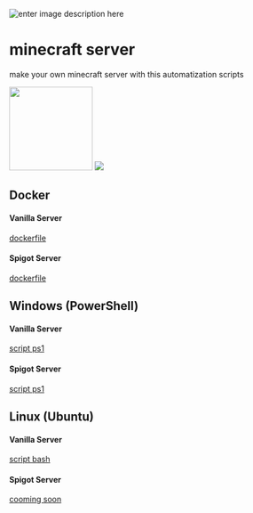 ![enter image description here](https://www.minecraft.net/etc.clientlibs/minecraft/clientlibs/main/resources/img/header/logo.png)
# minecraft server
make your own minecraft server with this automatization scripts
<div>
<img  src="https://cdn.pixabay.com/photo/2013/07/12/19/25/minecraft-154749_960_720.png"  width="150px"  height="150px">
<img  src="https://www.exa.unicen.edu.ar/sites/default/files/docker-logo.png"  width=""  width="250px">
</div>
  

## Docker

#### Vanilla Server
[dockerfile](https://github.com/lukaneco/minecraft-server/blob/master/docker/minecreaft.vanilla.docker.dockerfile)
#### Spigot Server
[dockerfile](https://github.com/lukaneco/minecraft-server/blob/master/docker/minecreaft.spigot.docker.dockerfile)

## Windows (PowerShell)

#### Vanilla Server
[script ps1](https://github.com/lukaneco/minecraft-server/blob/master/windows/minecreaft.vanilla.windows.ps1)
#### Spigot Server
[script ps1](https://github.com/lukaneco/minecraft-server/blob/master/windows/minecreaft.spigot.windows.ps1)

## Linux (Ubuntu)

#### Vanilla Server
[script bash](https://github.com/lukaneco/minecraft-server/blob/master/linux/minecreaft.spigot.linux.sh)
#### Spigot Server
[cooming soon](https://github.com/lukaneco/minecraft-server/blob/master/linux/minecreaft.vanilla.linux.sh)
<!--stackedit_data:
eyJoaXN0b3J5IjpbLTE1MjgxMTY5ODUsLTExNDU0NDM4NjIsLT
IwNTM1MjE0MzUsMjMwODYzOTYxLDE4ODM3MzY3MjQsMTM0NDA4
NjkyMl19
-->